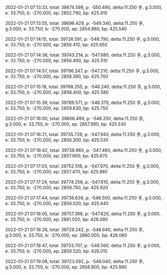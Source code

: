 2022-01-21 07:13:33, total: 39674.599, p: -550.490, delta:11.250 手, g:3.000, e: 33.750, b: -270.000, ep: 2852.790, bp: 425.410

2022-01-21 07:13:55, total: 39696.429, p: -549.340, delta:11.250 手, g:3.000, e: 33.750, b: -270.000, ep: 2854.980, bp: 425.540

2022-01-21 07:14:15, total: 39726.591, p: -548.790, delta:11.250 手, g:3.000, e: 33.750, b: -270.000, ep: 2856.410, bp: 425.650

2022-01-21 07:14:36, total: 39743.214, p: -547.680, delta:11.250 手, g:3.000, e: 33.750, b: -270.000, ep: 2856.400, bp: 425.510

2022-01-21 07:14:57, total: 39796.247, p: -547.210, delta:11.250 手, g:3.000, e: 33.750, b: -270.000, ep: 2858.390, bp: 425.700

2022-01-21 07:15:18, total: 39768.255, p: -546.240, delta:11.250 手, g:3.000, e: 33.750, b: -270.000, ep: 2858.400, bp: 425.580

2022-01-21 07:15:39, total: 39789.571, p: -546.370, delta:11.250 手, g:3.000, e: 33.750, b: -270.000, ep: 2859.630, bp: 425.750

2022-01-21 07:16:00, total: 39806.499, p: -546.250, delta:11.250 手, g:3.000, e: 33.750, b: -270.000, ep: 2857.990, bp: 425.530

2022-01-21 07:16:21, total: 39735.726, p: -547.940, delta:11.250 手, g:3.000, e: 33.750, b: -270.000, ep: 2856.300, bp: 425.530

2022-01-21 07:16:42, total: 39738.960, p: -547.460, delta:11.250 手, g:3.000, e: 33.750, b: -270.000, ep: 2857.900, bp: 425.670

2022-01-21 07:17:03, total: 39752.518, p: -547.970, delta:11.250 手, g:3.000, e: 33.750, b: -270.000, ep: 2857.470, bp: 425.680

2022-01-21 07:17:24, total: 39774.256, p: -547.610, delta:11.250 手, g:3.000, e: 33.750, b: -270.000, ep: 2859.750, bp: 425.920

2022-01-21 07:17:44, total: 39736.639, p: -548.500, delta:11.250 手, g:3.000, e: 33.750, b: -270.000, ep: 2859.020, bp: 425.940

2022-01-21 07:18:05, total: 39757.398, p: -547.620, delta:11.250 手, g:3.000, e: 33.750, b: -270.000, ep: 2861.020, bp: 426.080

2022-01-21 07:18:26, total: 39729.242, p: -548.640, delta:11.250 手, g:3.000, e: 33.750, b: -270.000, ep: 2860.000, bp: 426.080

2022-01-21 07:18:47, total: 39733.707, p: -548.560, delta:11.250 手, g:3.000, e: 33.750, b: -270.000, ep: 2859.520, bp: 426.010

2022-01-21 07:19:08, total: 39723.092, p: -549.040, delta:11.250 手, g:3.000, e: 33.750, b: -270.000, ep: 2858.800, bp: 425.980